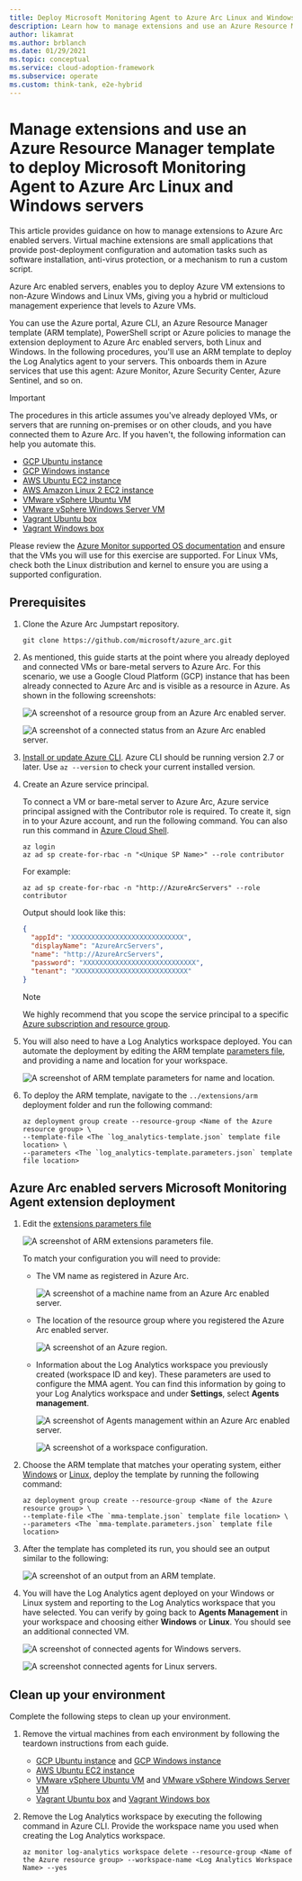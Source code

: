 ```yaml
---
title: Deploy Microsoft Monitoring Agent to Azure Arc Linux and Windows servers
description: Learn how to manage extensions and use an Azure Resource Manager template to deploy Microsoft Monitoring Agent to Azure Arc Linux and Windows servers.
author: likamrat
ms.author: brblanch
ms.date: 01/29/2021
ms.topic: conceptual
ms.service: cloud-adoption-framework
ms.subservice: operate
ms.custom: think-tank, e2e-hybrid
---
```


# Manage extensions and use an Azure Resource Manager template to deploy Microsoft Monitoring Agent to Azure Arc Linux and Windows servers

This article provides guidance on how to manage extensions to Azure Arc enabled servers. Virtual machine extensions are small applications that provide post-deployment configuration and automation tasks such as software installation, anti-virus protection, or a mechanism to run a custom script.

Azure Arc enabled servers, enables you to deploy Azure VM extensions to non-Azure Windows and Linux VMs, giving you a hybrid or multicloud management experience that levels to Azure VMs.

You can use the Azure portal, Azure CLI, an Azure Resource Manager template (ARM template), PowerShell script or Azure policies to manage the extension deployment to Azure Arc enabled servers, both Linux and Windows. In the following procedures, you'll use an ARM template to deploy the Log Analytics agent to your servers. This onboards them in Azure services that use this agent: Azure Monitor, Azure Security Center, Azure Sentinel, and so on.

> [!IMPORTANT]
> The procedures in this article assumes you've already deployed VMs, or servers that are running on-premises or on other clouds, and you have connected them to Azure Arc. If you haven't, the following information can help you automate this.

- [GCP Ubuntu instance](./gcp-terraform-ubuntu.md)
- [GCP Windows instance](./gcp-terraform-windows.md)
- [AWS Ubuntu EC2 instance](./aws-terraform-ubuntu.md)
- [AWS Amazon Linux 2 EC2 instance](./aws-terraform-al2.md)
- [VMware vSphere Ubuntu VM](./vmware-terraform-ubuntu.md)
- [VMware vSphere Windows Server VM](./vmware-terraform-windows.md)
- [Vagrant Ubuntu box](./local-vagrant-ubuntu.md)
- [Vagrant Windows box](./local-vagrant-windows.md)

Please review the [Azure Monitor supported OS documentation](/azure/azure-monitor/vm/vminsights-enable-overview#supported-operating-systems) and ensure that the VMs you will use for this exercise are supported. For Linux VMs, check both the Linux distribution and kernel to ensure you are using a supported configuration.

## Prerequisites

1. Clone the Azure Arc Jumpstart repository.

    ```console
    git clone https://github.com/microsoft/azure_arc.git
    ```

2. As mentioned, this guide starts at the point where you already deployed and connected VMs or bare-metal servers to Azure Arc. For this scenario, we use a Google Cloud Platform (GCP) instance that has been already connected to Azure Arc and is visible as a resource in Azure. As shown in the following screenshots:

    ![A screenshot of a resource group from an Azure Arc enabled server.](./media/arc-vm-extension-mma/mma-resource-group.png)

    ![A screenshot of a connected status from an Azure Arc enabled server.](./media/arc-vm-extension-mma/mma-connected-status.png)

3. [Install or update Azure CLI](/cli/azure/install-azure-cli). Azure CLI should be running version 2.7 or later. Use `az --version` to check your current installed version.

4. Create an Azure service principal.

    To connect a VM or bare-metal server to Azure Arc, Azure service principal assigned with the Contributor role is required. To create it, sign in to your Azure account, and run the following command. You can also run this command in [Azure Cloud Shell](https://shell.azure.com/).

    ```console
    az login
    az ad sp create-for-rbac -n "<Unique SP Name>" --role contributor
    ```

    For example:

    ```console
    az ad sp create-for-rbac -n "http://AzureArcServers" --role contributor
    ```

    Output should look like this:

    ```json
    {
      "appId": "XXXXXXXXXXXXXXXXXXXXXXXXXXXX",
      "displayName": "AzureArcServers",
      "name": "http://AzureArcServers",
      "password": "XXXXXXXXXXXXXXXXXXXXXXXXXXXX",
      "tenant": "XXXXXXXXXXXXXXXXXXXXXXXXXXXX"
    }
    ```

    > [!NOTE]
    > We highly recommend that you scope the service principal to a specific [Azure subscription and resource group](/cli/azure/ad/sp).

5. You will also need to have a Log Analytics workspace deployed. You can automate the deployment by editing the ARM template [parameters file](https://github.com/microsoft/azure_arc/blob/main/azure_arc_servers_jumpstart/extensions/arm/log_analytics-template.parameters.json), and providing a name and location for your workspace.

    ![A screenshot of ARM template parameters for name and location.](./media/arc-vm-extension-mma/parameters-file-1.png)

6. To deploy the ARM template, navigate to the `../extensions/arm` deployment folder and run the following command:

    ```console
    az deployment group create --resource-group <Name of the Azure resource group> \
    --template-file <The `log_analytics-template.json` template file location> \
    --parameters <The `log_analytics-template.parameters.json` template file location>
    ```

## Azure Arc enabled servers Microsoft Monitoring Agent extension deployment

1. Edit the [extensions parameters file](https://github.com/microsoft/azure_arc/blob/main/azure_arc_servers_jumpstart/extensions/arm/mma-template.parameters.json)

    ![A screenshot of ARM extensions parameters file.](./media/arc-vm-extension-mma/parameters-file-2.png)

    To match your configuration you will need to provide:

    - The VM name as registered in Azure Arc.

      ![A screenshot of a machine name from an Azure Arc enabled server.](./media/arc-vm-extension-mma/mma-machine-name.png)

    - The location of the resource group where you registered the Azure Arc enabled server.

      ![A screenshot of an Azure region.](./media/arc-vm-extension-mma/mma-azure-region.png)

    - Information about the Log Analytics workspace you previously created (workspace ID and key). These parameters are used to configure the MMA agent. You can find this information by going to your Log Analytics workspace and under **Settings**, select **Agents management**.

      ![A screenshot of Agents management within an Azure Arc enabled server.](./media/arc-vm-extension-mma/agents-management.png)

      ![A screenshot of a workspace configuration.](./media/arc-vm-extension-mma/mma-workspace-config.png)

2. Choose the ARM template that matches your operating system, either [Windows](https://github.com/microsoft/azure_arc/blob/main/azure_arc_servers_jumpstart/extensions/arm/mma-template-windows.json) or [Linux](https://github.com/microsoft/azure_arc/blob/main/azure_arc_servers_jumpstart/extensions/arm/mma-template-linux.json), deploy the template by running the following command:

    ```console
    az deployment group create --resource-group <Name of the Azure resource group> \
    --template-file <The `mma-template.json` template file location> \
    --parameters <The `mma-template.parameters.json` template file location>
    ```

3. After the template has completed its run, you should see an output similar to the following:

    ![A screenshot of an output from an ARM template.](./media/arc-vm-extension-mma/mma-output.png)

4. You will have the Log Analytics agent deployed on your Windows or Linux system and reporting to the Log Analytics workspace that you have selected. You can verify by going back to **Agents Management** in your workspace and choosing either **Windows** or **Linux**. You should see an additional connected VM.

    ![A screenshot of connected agents for Windows servers.](./media/arc-vm-extension-mma/windows-agents.png)

    ![A screenshot connected agents for Linux servers.](./media/arc-vm-extension-mma/linux-agents.png)

## Clean up your environment

Complete the following steps to clean up your environment.

1. Remove the virtual machines from each environment by following the teardown instructions from each guide.

    - [GCP Ubuntu instance](./gcp-terraform-ubuntu.md) and [GCP Windows instance](./gcp-terraform-windows.md)
    - [AWS Ubuntu EC2 instance](./aws-terraform-ubuntu.md)
    - [VMware vSphere Ubuntu VM](./vmware-terraform-ubuntu.md) and [VMware vSphere Windows Server VM](./vmware-terraform-windows.md)
    - [Vagrant Ubuntu box](./local-vagrant-ubuntu.md) and [Vagrant Windows box](./local-vagrant-windows.md)

2. Remove the Log Analytics workspace by executing the following command in Azure CLI. Provide the workspace name you used when creating the Log Analytics workspace.

    ```console
    az monitor log-analytics workspace delete --resource-group <Name of the Azure resource group> --workspace-name <Log Analytics Workspace Name> --yes
    ```
